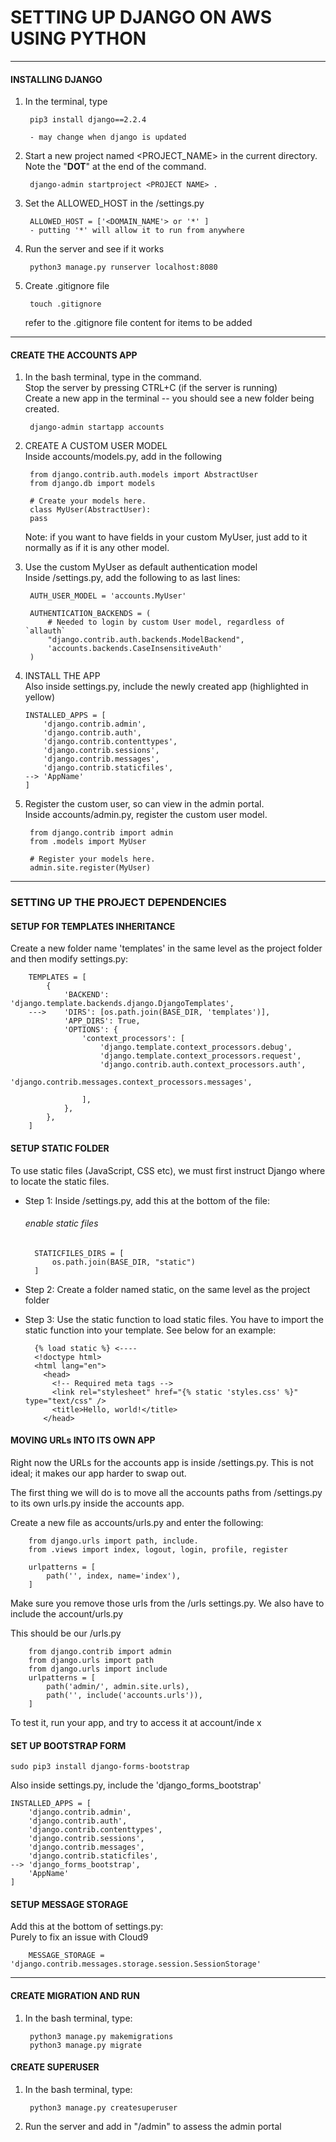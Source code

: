 
# SETTING UP DJANGO ON AWS USING PYTHON
---
#### INSTALLING DJANGO

1. In the terminal, type

        pip3 install django==2.2.4
        
        - may change when django is updated 

2. Start a new project named <PROJECT_NAME> in the current directory.\
    Note the "**DOT**" at the end of the command.

        django-admin startproject <PROJECT NAME> .

3. Set the ALLOWED_HOST in the <project name>/settings.py 

        ALLOWED_HOST = ['<DOMAIN_NAME'> or '*' ]
        - putting '*' will allow it to run from anywhere 
        
4. Run the server and see if it works

        python3 manage.py runserver localhost:8080

5. Create .gitignore file

        touch .gitignore
        
    refer to the .gitignore file content for items to be added
    
---
#### CREATE THE ACCOUNTS APP

1. In the bash terminal, type in the command.\
    Stop the server by pressing CTRL+C (if the server is running)\
    Create a new app in the terminal -- you should see a new folder being created.

        django-admin startapp accounts

2. CREATE A CUSTOM USER MODEL\
    Inside accounts/models.py, add in the following

        from django.contrib.auth.models import AbstractUser
        from django.db import models
    
        # Create your models here.
        class MyUser(AbstractUser):
        pass

    Note: if you want to have fields in your custom MyUser, just add to it normally as if it is any other model.

3. Use the custom MyUser as default authentication model\
    Inside <project folder>/settings.py, add the following to as last lines:

        AUTH_USER_MODEL = 'accounts.MyUser' 
        
        AUTHENTICATION_BACKENDS = (
            # Needed to login by custom User model, regardless of `allauth`
            "django.contrib.auth.backends.ModelBackend",
            'accounts.backends.CaseInsensitiveAuth' 
        )
        
4.  INSTALL THE APP\
    Also inside settings.py, include the newly created app (highlighted in yellow)

        INSTALLED_APPS = [
            'django.contrib.admin',
            'django.contrib.auth',
            'django.contrib.contenttypes',
            'django.contrib.sessions',
            'django.contrib.messages',
            'django.contrib.staticfiles',
        --> 'AppName'
        ]

5. Register the custom user, so can view in the admin portal.\
    Inside accounts/admin.py, register the custom user model.

        from django.contrib import admin
        from .models import MyUser
        
        # Register your models here.
        admin.site.register(MyUser)


---

###  SETTING UP THE PROJECT DEPENDENCIES

#### SETUP FOR TEMPLATES INHERITANCE

Create a new folder name 'templates' in the same level as the project folder and then modify settings.py:

        TEMPLATES = [
            {
                'BACKEND': 'django.template.backends.django.DjangoTemplates',
        --->    'DIRS': [os.path.join(BASE_DIR, 'templates')],
                'APP_DIRS': True,
                'OPTIONS': {
                    'context_processors': [
                        'django.template.context_processors.debug',
                        'django.template.context_processors.request',
                        'django.contrib.auth.context_processors.auth',
                        'django.contrib.messages.context_processors.messages',
                        
                    ],
                },
            },
        ]

#### SETUP STATIC FOLDER
To use static files (JavaScript, CSS etc), we must first instruct Django where to locate the static files. 
- Step 1: Inside <project folder>/settings.py, add this at the bottom of the file:
    ###### enable static files

        STATICFILES_DIRS = [
            os.path.join(BASE_DIR, "static")
        ]

- Step 2: Create a folder named static, on the same level as the project folder

- Step 3: Use the static function to load static files. You have to import the static function into your template. See below for an example:

        {% load static %} <----
        <!doctype html>
        <html lang="en">
          <head>
            <!-- Required meta tags -->
            <link rel="stylesheet" href="{% static 'styles.css' %}" type="text/css" />
            <title>Hello, world!</title>
          </head>

#### MOVING URLs INTO ITS OWN APP

Right now the URLs for the accounts app is inside <project folder>/settings.py.
This is not ideal; it makes our app harder to swap out.

The first thing we will do is to move all the accounts paths from <project folder>/settings.py to its own urls.py inside the accounts app.

Create  a new file as accounts/urls.py and enter the following:
        
        from django.urls import path, include.
        from .views import index, logout, login, profile, register
        
        urlpatterns = [
            path('', index, name='index'),
        ]


Make sure you remove those urls from the <project folder>/urls settings.py. We also have to include the account/urls.py

This should be our <project folder>/urls.py

        from django.contrib import admin
        from django.urls import path
        from django.urls import include
        urlpatterns = [
            path('admin/', admin.site.urls),
            path('', include('accounts.urls')),
        ]

To test it, run your app, and try to access it at account/inde x

#### SET UP BOOTSTRAP FORM

    sudo pip3 install django-forms-bootstrap

Also inside settings.py, include the 'django\_forms\_bootstrap'

    INSTALLED_APPS = [
        'django.contrib.admin',
        'django.contrib.auth',
        'django.contrib.contenttypes',
        'django.contrib.sessions',
        'django.contrib.messages',
        'django.contrib.staticfiles',
    --> 'django_forms_bootstrap',
        'AppName'
    ]
    

#### SETUP MESSAGE STORAGE

Add this at the bottom of settings.py:\
Purely to fix an issue with Cloud9

        MESSAGE_STORAGE = 'django.contrib.messages.storage.session.SessionStorage'

---

#### CREATE MIGRATION AND RUN
1. In the bash terminal, type:

        python3 manage.py makemigrations
        python3 manage.py migrate

#### CREATE SUPERUSER

1. In the bash terminal, type:

        python3 manage.py createsuperuser

2. Run the server and add in "/admin" to assess the admin portal    
         